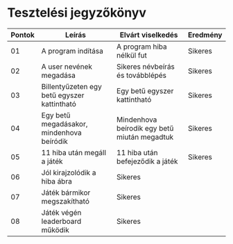 # Tesztelési jegyzőkönyv

Pontok  |Leírás                                                           |Elvárt viselkedés |Eredmény
-----|-----------------------------------------------------------------|------------------|--------
01   | A program indítása | A program hiba nélkül fut | Sikeres
02   | A user nevének megadása | Sikeres névbeírás és továbblépés | Sikeres
03   | Billentyűzeten egy betű egyszer kattintható | Egy betű egyszer kattintható | Sikeres
04   | Egy betű megadásakor, mindenhova beíródik | Mindenhova beírodik egy betű miután megadtuk | Sikeres
05   | 11 hiba után megáll a játék | 11 hiba után befejeződik a játék | Sikeres 
06   | Jól kirajzolódik a hiba ábra | Sikeres
07   | Játék bármikor megszakítható | Sikeres
08   | Játék végén leaderboard működik | Sikeres